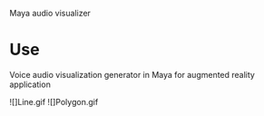 Maya audio visualizer

# Use

Voice audio visualization generator in Maya for augmented reality application 

![]Line.gif
![]Polygon.gif

